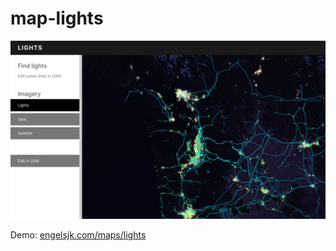 # map-lights

![](images/lights.png)

Demo: [engelsjk.com/maps/lights](https://engelsjk.com/maps/lights)
